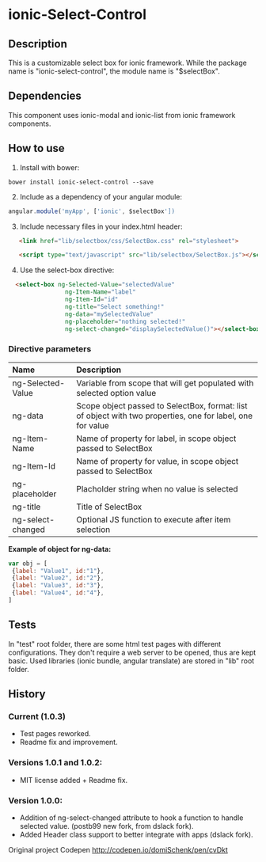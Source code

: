 ionic-Select-Control
====================

## Description

This is a customizable select box for ionic framework.
While the package name is "ionic-select-control", the module name is "$selectBox".

## Dependencies

This component uses ionic-modal and ionic-list from ionic framework components.

## How to use

1. Install with bower:

`bower install ionic-select-control --save`

2. Include as a dependency of your angular module:

```javascript
angular.module('myApp', ['ionic', $selectBox'])
```

3. Include necessary files in your index.html header:

```HTML
   <link href="lib/selectbox/css/SelectBox.css" rel="stylesheet">

   <script type="text/javascript" src="lib/selectbox/SelectBox.js"></script>
```

4. Use the select-box directive:

```HTML
  <select-box ng-Selected-Value="selectedValue" 
          		ng-Item-Name="label" 
          		ng-Item-Id="id" 
          		ng-title="Select something!" 
          		ng-data="mySelectedValue" 
          		ng-placeholder="nothing selected!"
          		ng-select-changed="displaySelectedValue()"></select-box>
```
 
### Directive parameters
| Name  | Description |
| :------------- | :------------- |
|ng-Selected-Value|Variable from scope that will get populated with selected option value|
|ng-data|Scope object passed to SelectBox, format: list of object with two properties, one for label, one for value|
|ng-Item-Name|Name of property for label, in scope object passed to SelectBox|
|ng-Item-Id|Name of property for value, in scope object passed to SelectBox|
|ng-placeholder|Placholder string when no value is selected|
|ng-title|Title of SelectBox|
|ng-select-changed|Optional JS function to execute after item selection|
 
 
 **Example of object for ng-data:**
 ```javascript
var obj = [
  {label: "Value1", id:"1"},
  {label: "Value2", id:"2"},
  {label: "Value3", id:"3"},
  {label: "Value4", id:"4"},
]
 ```

## Tests

In "test" root folder, there are some html test pages with different configurations. They don't require a web server to be opened, thus are kept basic.
Used libraries (ionic bundle, angular translate) are stored in "lib" root folder.

## History

### Current (1.0.3)
- Test pages reworked.
- Readme fix and improvement.

### Versions 1.0.1 and 1.0.2:

- MIT license added + Readme fix.
 
### Version 1.0.0:
 
 - Addition of ng-select-changed attribute to hook a function to handle selected value. (postb99 new fork, from dslack fork).
 - Added Header class support to better integrate with apps (dslack fork).
 
Original project Codepen
http://codepen.io/domiSchenk/pen/cvDkt
